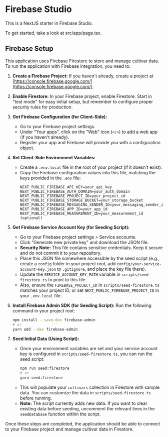 # Firebase Studio

This is a NextJS starter in Firebase Studio.

To get started, take a look at src/app/page.tsx.

## Firebase Setup

This application uses Firebase Firestore to store and manage cultivar data. To run the application with Firebase integration, you need to:

1.  **Create a Firebase Project:** If you haven't already, create a project at [https://console.firebase.google.com/](https://console.firebase.google.com/).
2.  **Enable Firestore:** In your Firebase project, enable Firestore. Start in "test mode" for easy initial setup, but remember to configure proper security rules for production.
3.  **Get Firebase Configuration (for Client-Side):**
    *   Go to your Firebase project settings.
    *   Under "Your apps", click on the "Web" icon (`</>`) to add a web app (if you haven't already).
    *   Register your app and Firebase will provide you with a configuration object.
4.  **Set Client-Side Environment Variables:**
    *   Create a `.env.local` file in the root of your project (if it doesn't exist).
    *   Copy the Firebase configuration values into this file, matching the keys provided in the `.env` file:
        ```
        NEXT_PUBLIC_FIREBASE_API_KEY=your_api_key
        NEXT_PUBLIC_FIREBASE_AUTH_DOMAIN=your_auth_domain
        NEXT_PUBLIC_FIREBASE_PROJECT_ID=your_project_id
        NEXT_PUBLIC_FIREBASE_STORAGE_BUCKET=your_storage_bucket
        NEXT_PUBLIC_FIREBASE_MESSAGING_SENDER_ID=your_messaging_sender_id
        NEXT_PUBLIC_FIREBASE_APP_ID=your_app_id
        NEXT_PUBLIC_FIREBASE_MEASUREMENT_ID=your_measurement_id (optional)
        ```
5.  **Get Firebase Service Account Key (for Seeding Script):**
    *   Go to your Firebase project settings > Service accounts.
    *   Click "Generate new private key" and download the JSON file.
    *   **Security Note:** This file contains sensitive credentials. Keep it secure and do not commit it to your repository.
    *   Place this JSON file somewhere accessible by the seed script (e.g., create a `config` folder in your project root, add `config/your-service-account-key.json` to `.gitignore`, and place the key file there).
    *   Update the `SERVICE_ACCOUNT_KEY_PATH` variable in `scripts/seed-firestore.ts` to point to this file.
    *   Also, ensure the `FIREBASE_PROJECT_ID` in `scripts/seed-firestore.ts` matches your project ID, or set `NEXT_PUBLIC_FIREBASE_PROJECT_ID` in your `.env.local` file.

6.  **Install Firebase Admin SDK (for Seeding Script):**
    Run the following command in your project root:
    ```bash
    npm install --save-dev firebase-admin
    # or
    yarn add --dev firebase-admin
    ```

7.  **Seed Initial Data (Using Script):**
    *   Once your environment variables are set and your service account key is configured in `scripts/seed-firestore.ts`, you can run the seed script:
        ```bash
        npm run seed:firestore
        # or
        yarn seed:firestore
        ```
    *   This will populate your `cultivars` collection in Firestore with sample data. You can customize the data in `scripts/seed-firestore.ts` before running.
    *   **Note:** The script currently adds new data. If you want to clear existing data before seeding, uncomment the relevant lines in the `seedDatabase` function within the script.

Once these steps are completed, the application should be able to connect to your Firebase project and manage cultivar data in Firestore.
